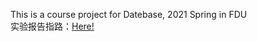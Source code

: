 This is a course project for Datebase, 2021 Spring in FDU  
实验报告指路：<a href="https://github.com/Brayton-Han/Brayton-s-Record/blob/main/%E6%96%87%E6%A1%A3/report.md#%E6%95%B0%E6%8D%AE%E5%BA%93%E8%AE%BE%E8%AE%A1">Here!</a>
